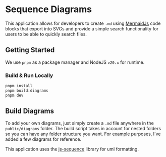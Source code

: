 # Sequence Diagrams

This application allows for developers to create `.md` using [MermaidJs](https://mermaid.js.org/) code blocks that export into SVGs and provide a simple search functionality for users to be able to quickly search files.

## Getting Started

We use `pnpm` as a package manager and NodeJS `v20.x` for runtime.

### Build & Run Locally

```zsh
pnpm install
pnpm build:diagrams
pnpm dev
```

## Build Diagrams

To add your own diagrams, just simply create a `.md` file anywhere in the `public/diagrams` folder. The build script takes in account for nested folders so you can have any folder structure you want.  For example purposes, I've added a few diagrams for reference.

This application uses the [js-sequence](https://bramp.github.io/js-sequence-diagrams/) library for uml formatting.